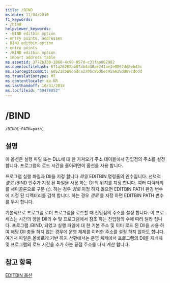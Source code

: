 ```yaml
---
title: /BIND
ms.date: 11/04/2016
f1_keywords:
- /bind
helpviewer_keywords:
- -BIND editbin option
- entry points, addresses
- BIND editbin option
- entry points
- /BIND editbin option
- import address table
ms.assetid: 3772b330-1868-4c90-857d-c31faa867982
ms.openlocfilehash: 671a26268ab07db4a38ae241ae1e0867dd0eb43c
ms.sourcegitcommit: 6052185696adca270bc9bdbec45a626dd89cdcdd
ms.translationtype: MT
ms.contentlocale: ko-KR
ms.lasthandoff: 10/31/2018
ms.locfileid: "50470852"
---
```

# <a name="bind"></a>/BIND

```
/BIND[:PATH=path]
```

## <a name="remarks"></a>설명

이 옵션은 실행 파일 또는 DLL에 대 한 가져오기 주소 테이블에서 진입점의 주소를 설정합니다. 프로그램의 로드 시간을 줄이려면이 옵션을 사용 합니다.

프로그램 실행 파일과 Dll을 지정 합니다 *파일* EDITBIN 명령줄의 인수입니다. 선택적 *경로* /BIND 인수가 지정 된 파일을 사용 하는 Dll의 위치를 지정 합니다. 여러 디렉터리를 세미콜론으로 구분 (**;**). 하는 경우 *경로* 지정 하지 않으면 EDITBIN PATH 환경 변수에 지정 된 디렉터리를 검색 합니다. 하는 경우 *경로* 를 지정 하면 EDITBIN PATH 변수를 무시 합니다.

기본적으로 프로그램 로더 프로그램을 로드할 때 진입점의 주소를 설정 합니다. 이 프로세스는 시간의 양을 Dll의 수 및 프로그램에서 참조 하는 진입점의 수에 따라 달라 집니다. 프로그램 /BIND, 되었고 실행 파일에 대 한 기본 주소 및 이미 로드 된 Dll을 사용 하 여 해당 Dll 충돌 하지 않는 경우에 운영 체제를 이러한 주소를 설정 하지 않아도 합니다. 여기서 파일은 올바르게 기반 하지 상황에서는 운영 체제에서 프로그램의 Dll을 재배치 및 프로그램의 로드 시간을 추가 하는 끝점 주소를 다시 계산 합니다.

## <a name="see-also"></a>참고 항목

[EDITBIN 옵션](../../build/reference/editbin-options.md)